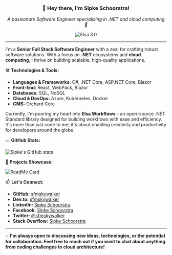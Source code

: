 <h3 align="center">👋 Hey there, I'm Sipke Schoorstra!</h3>
<p align="center">
  <i>A passionate Software Engineer specializing in .NET and cloud computing 🚀</i>
</p>

<p align="center">
  <img src="https://v3.elsaworkflows.io/_next/static/media/elsa-android.3c4de958.png" alt="Elsa 3.0" />
</p>

---

I'm a **Senior Full Stack Software Engineer** with a zeal for crafting robust software solutions. With a focus on **.NET** ecosystems and **cloud computing**, I thrive on building scalable, high-quality applications.

🛠 **Technologies & Tools:**

- **Languages & Frameworks:** C#, .NET Core, ASP.NET Core, Blazor
- **Front-End:** React, WebPack, Blazor
- **Databases:** SQL, NoSQL
- **Cloud & DevOps:** Azure, Kubernetes, Docker
- **CMS:** Orchard Core

Currently, I'm pouring my heart into **Elsa Workflows** - an open-source .NET Standard library designed for building workflows with ease and efficiency. It's more than just code to me; it's about enabling creativity and productivity for developers around the globe.

📈 **GitHub Stats:**

![Sipke's GitHub stats](https://github-readme-stats.vercel.app/api?username=sfmskywalker&show_icons=true&theme=radical)

🎯 **Projects Showcase:**

[![ReadMe Card](https://github-readme-stats.vercel.app/api/pin/?username=elsa-workflows&repo=elsa-core&theme=radical)](https://github.com/elsa-workflows/elsa-core)

📫 **Let's Connect:**

- **GitHub:** [sfmskywalker](https://github.com/sfmskywalker)
- **Dev.to:** [sfmskywalker](https://dev.to/sfmskywalker)
- **LinkedIn:** [Sipke Schoorstra](https://www.linkedin.com/in/sfmskywalker/)
- **Facebook:** [Sipke Schoorstra](https://www.facebook.com/SipkeSchoorstra)
- **Twitter:** [@sfmskywalker](https://twitter.com/sfmskywalker)
- **Stack Overflow:** [Sipke Schoorstra](https://stackoverflow.com/users/690374/sipke-schoorstra)

---

💡 **I'm always open to discussing new ideas, technologies, or the potential for collaboration. Feel free to reach out if you want to chat about anything from coding challenges to cloud architecture!**
